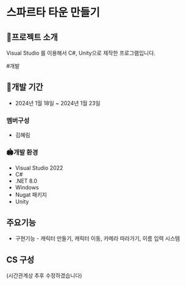 # 스파르타 타운 만들기  


## 🎉프로젝트 소개
Visual Studio 를 이용해서 C#, Unity으로 제작한 프로그램입니다.


#개발 
## 📅개발 기간
* 2024년 1월 18일 ~ 2024년 1월 23일

### 멤버구성
* 김혜림

### 🏟️개발 환경
* Visual Studio 2022
* C#
* .NET 8.0
* Windows
* Nugat 패키지
* Unity 


## 주요기능
* 구현기능 - 캐릭터 만들기, 캐릭터 이동, 카메라 따라가기, 이름 입력 시스템

## CS 구성 
(시간관계상 추후 수정하겠습니다)








